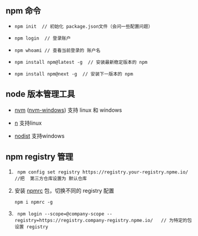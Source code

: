 ## npm 命令

- ```shell
  npm init  // 初始化 package.json文件（会问一些配置问题）
  ```

- ```bash
  npm login  // 登录账户
  ```

- ```shell
  npm whoami // 查看当前登录的 账户名
  ```

- ```shell
  npm install npm@latest -g  // 安装最新稳定版本的 npm
  ```

- ```shell
  npm install npm@next -g  // 安装下一版本的 npm
  ```
  

## node 版本管理工具

- [nvm](https://github.com/creationix/nvm) ([nvm-windows](https://github.com/coreybutler/nvm-windows))    支持 linux 和 windows

- [n](https://github.com/tj/n)  支持linux
- [nodist](https://github.com/marcelklehr/nodist)  支持windows

## npm registry 管理


1. ```shell
    npm config set registry https://registry.your-registry.npme.io/  //把  第三方仓库设置为 默认仓库
    ```
    
2. 安装 [npmrc](https://www.npmjs.com/package/npmrc)  包，切换不同的 registry  配置   

    ```shell
    npm i npmrc -g
    ```

3. ```shell
    npm login --scope=@company-scope --registry=https://registry.company-registry.npme.io/   // 为特定的包 设置 registry 
    ```

    
